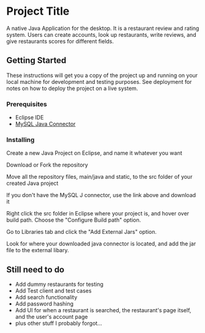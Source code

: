 # Project Title

A native Java Application for the desktop. It is a restaurant review and rating system.
Users can create accounts, look up restaurants, write reviews, and give restaurants scores for different fields.

## Getting Started

These instructions will get you a copy of the project up and running on your local machine for development and testing purposes. See deployment for notes on how to deploy the project on a live system.

### Prerequisites

* Eclipse IDE
* [MySQL Java Connector](https://dev.mysql.com/downloads/connector/j/5.1.html)

### Installing

Create a new Java Project on Eclipse, and name it whatever you want

Download or Fork the repository

Move all the repository files, main/java and static, to the src folder of your created Java project

If you don't have the MySQL J connector, use the link above and download it

Right click the src folder in Eclipse where your project is, and hover over build path. Choose the "Configure Build path" option.

Go to Libraries tab and click the "Add External Jars" option.

Look for where your downloaded java connector is located, and add the jar file to the external libary.

## Still need to do

* Add dummy restaurants for testing
* Add Test client and test cases
* Add search functionality
* Add password hashing
* Add UI for when a restaurant is searched, the restaurant's page itself, and the user's account page
* plus other stuff I probably forgot...
